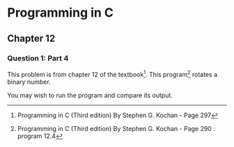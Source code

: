 # Programming in C
## Chapter 12
### Question 1: Part 4

This problem is from chapter 12 of the textbook[^1]. This program[^2] rotates a binary number.

You may wish to run the program and compare its output.


[^1]: Programming in C (Third edition) By Stephen G. Kochan - Page 297
[^2]: Programming in C (Third edition) By Stephen G. Kochan - Page 290 : program 12.4